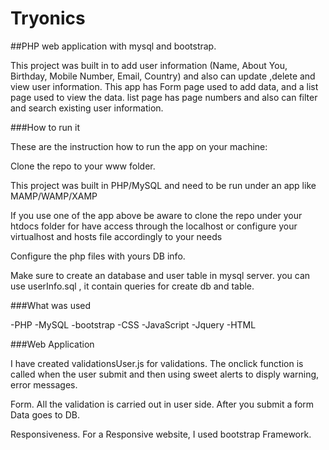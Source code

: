 # Tryonics


##PHP web application with mysql and bootstrap.

This project was built in to add user information (Name, About You, Birthday, Mobile Number, Email, Country) and also can update ,delete and view user information.
This app has Form page used to add data, and a list page used to view the data. 
list page has page numbers and also can filter and search existing user information.


###How to run it

These are the instruction how to run the app on your machine:

Clone the repo to your www folder.

This project was built in PHP/MySQL and need to be run under an app like MAMP/WAMP/XAMP

If you use one of the app above be aware to clone the repo under your htdocs folder for have access through the localhost or configure your virtualhost and hosts file accordingly to your needs

Configure the php files with yours DB info.

Make sure to create an database and user table in mysql server. you can use userInfo.sql , it contain queries for create db and table.

###What was used

-PHP
-MySQL
-bootstrap
-CSS 
-JavaScript
-Jquery
-HTML

###Web Application

I have created validationsUser.js for validations. The onclick function is called when the user submit and then using sweet alerts to disply warning, error messages.

Form. All the validation is carried out in user side. After you submit a form Data goes to DB.

Responsiveness. For a Responsive website, I used bootstrap Framework.
